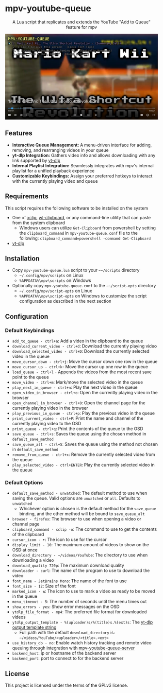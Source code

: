 # mpv-youtube-queue

<div align="center">

A Lua script that replicates and extends the YouTube "Add to Queue" feature for mpv

</div>

![mpv-youtube-queue image](.assets/mpv-youtube-queue.png)

## Features

- **Interactive Queue Management:** A menu-driven interface for adding, removing, and rearranging videos in your queue
- **yt-dlp Integration:** Gathers video info and allows downloading with any link supported by [yt-dlp](https://github.com/yt-dlp/yt-dlp/blob/master/supportedsites.md "yd-dlp supported sites page")
- **Internal Playlist Integration:** Seamlessly integrates with mpv's internal playlist for a unified playback experience
- **Customizable Keybindings:** Assign your preferred hotkeys to interact with the currently playing video and queue

## Requirements

This script requires the following software to be installed on the system

- One of [xclip](https://github.com/astrand/xclip), [wl-clipboard](https://github.com/bugaevc/wl-clipboard), or any command-line utility that can paste from the system clipboard
  - Windows users can utilize `Get-Clipboard` from powershell by setting the `clipboard_command` in `mpv-youtube-queue.conf` file to the following: `clipboard_command=powershell -command Get-Clipboard`
- [yt-dlp](https://github.com/yt-dlp/yt-dlp)

## Installation

- Copy `mpv-youtube-queue.lua` script to your `~~/scripts` directory
  - `~/.config/mpv/scripts` on Linux
  - `%APPDATA%\mpv\scripts` on Windows
- Optionally copy `mpv-youtube-queue.conf` to the `~~/script-opts` directory
  - `~/.config/mpv/script-opts` on Linux
  - `%APPDATA%\mpv\script-opts` on Windows
    to customize the script configuration as described in the next section

## Configuration

### Default Keybindings

- `add_to_queue - ctrl+a`: Add a video in the clipboard to the queue
- `download_current_video - ctrl+d`: Download the currently playing video
- `download_selected_video - ctrl+D`: Download the currently selected video
  in the queue
- `move_cursor_down - ctrl+j`: Move the cursor down one row in the queue
- `move_cursor_up - ctrl+k`- Move the cursor up one row in the queue
- `load_queue - ctrl+l` - Appends the videos from the most recent save point to the
  queue
- `move_video - ctrl+m`: Mark/move the selected video in the queue
- `play_next_in_queue - ctrl+n`: Play the next video in the queue
- `open_video_in_browser - ctrl+o`: Open the currently playing video in the browser
- `open_channel_in_browser - ctrl+O`: Open the channel page for the currently
  playing video in the browser
- `play_previous_in_queue - ctrl+p`: Play the previous video in the queue
- `print_current_video - ctrl+P`: Print the name and channel of the currently
  playing video to the OSD
- `print_queue - ctrl+q`: Print the contents of the queue to the OSD
- `save_queue - ctrl+s`: Saves the queue using the chosen method in
  `default_save_method`
- `save_queue_alt - ctrl+S`: Saves the queue using the method not chosen in
  `default_save_method`
- `remove_from_queue - ctrl+x`: Remove the currently selected video from the
  queue
- `play_selected_video - ctrl+ENTER`: Play the currently selected video in
  the queue

### Default Options

- `default_save_method - unwatched`: The default method to use when saving the
  queue. Valid options are `unwatched` or `all`. Defaults to `unwatched`
  - Whichever option is chosen is the default method for the `save_queue`
    binding, and the other method will be bound to `save_queue_alt`
- `browser - firefox`: The browser to use when opening a video or channel page
- `clipboard_command - xclip -o`: The command to use to get the contents of the clipboard
- `cursor_icon - ➤`: The icon to use for the cursor
- `display_limit - 10`: The maximum amount of videos to show on the OSD at once
- `download_directory - ~/videos/YouTube`: The directory to use when downloading a video
- `download_quality 720p`: The maximum download quality
- `downloader - curl`: The name of the program to use to download the video
- `font_name - JetBrains Mono`: The name of the font to use
- `font_size - 12`: Size of the font
- `marked_icon - ⇅`: The icon to use to mark a video as ready to be moved in the queue
- `menu_timeout - 5`: The number of seconds until the menu times out
- `show_errors - yes`: Show error messages on the OSD
- `ytdlp_file_format - mp4`: The preferred file format for downloaded videos
- `ytdlp_output_template - %(uploader)s/%(title)s.%(ext)s`: The [yt-dlp output template string](https://github.com/yt-dlp/yt-dlp#output-template)
  - Full path with the default `download_directory` is: `~/videos/YouTube/<uploader>/<title>.<ext>`
- `use_history_db - no`: Enable watch history tracking and remote video queuing through integration with [mpv-youtube-queue-server](https://gitea.suda.codes/sudacode/mpv-youtube-queue-server)
- `backend_host`: ip or hostname of the backend server
- `backend_port`: port to connect to for the backend server

## License

This project is licensed under the terms of the GPLv3 license.
